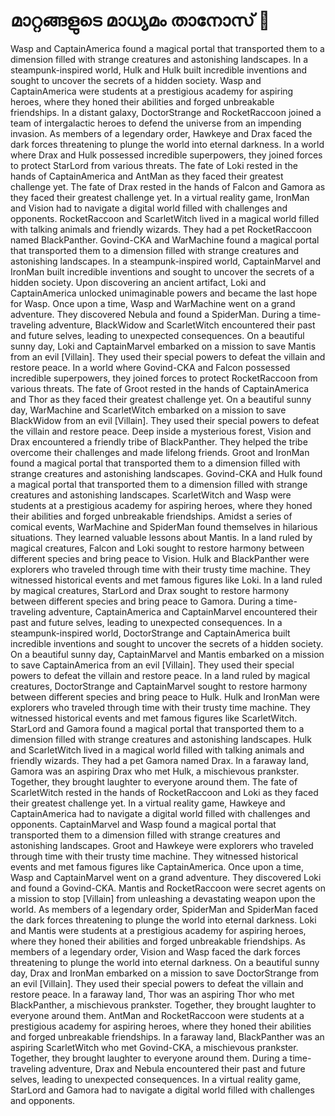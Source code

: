 # മാറ്റങ്ങളുടെ മാധ്യമം താനോസ് :purple_heart:

Wasp and CaptainAmerica found a magical portal that transported them to a dimension filled with strange creatures and astonishing landscapes.
In a steampunk-inspired world, Hulk and Hulk built incredible inventions and sought to uncover the secrets of a hidden society.
Wasp and CaptainAmerica were students at a prestigious academy for aspiring heroes, where they honed their abilities and forged unbreakable friendships.
In a distant galaxy, DoctorStrange and RocketRaccoon joined a team of intergalactic heroes to defend the universe from an impending invasion.
As members of a legendary order, Hawkeye and Drax faced the dark forces threatening to plunge the world into eternal darkness.
In a world where Drax and Hulk possessed incredible superpowers, they joined forces to protect StarLord from various threats.
The fate of Loki rested in the hands of CaptainAmerica and AntMan as they faced their greatest challenge yet.
The fate of Drax rested in the hands of Falcon and Gamora as they faced their greatest challenge yet.
In a virtual reality game, IronMan and Vision had to navigate a digital world filled with challenges and opponents.
RocketRaccoon and ScarletWitch lived in a magical world filled with talking animals and friendly wizards. They had a pet RocketRaccoon named BlackPanther.
Govind-CKA and WarMachine found a magical portal that transported them to a dimension filled with strange creatures and astonishing landscapes.
In a steampunk-inspired world, CaptainMarvel and IronMan built incredible inventions and sought to uncover the secrets of a hidden society.
Upon discovering an ancient artifact, Loki and CaptainAmerica unlocked unimaginable powers and became the last hope for Wasp.
Once upon a time, Wasp and WarMachine went on a grand adventure. They discovered Nebula and found a SpiderMan.
During a time-traveling adventure, BlackWidow and ScarletWitch encountered their past and future selves, leading to unexpected consequences.
On a beautiful sunny day, Loki and CaptainMarvel embarked on a mission to save Mantis from an evil [Villain]. They used their special powers to defeat the villain and restore peace.
In a world where Govind-CKA and Falcon possessed incredible superpowers, they joined forces to protect RocketRaccoon from various threats.
The fate of Groot rested in the hands of CaptainAmerica and Thor as they faced their greatest challenge yet.
On a beautiful sunny day, WarMachine and ScarletWitch embarked on a mission to save BlackWidow from an evil [Villain]. They used their special powers to defeat the villain and restore peace.
Deep inside a mysterious forest, Vision and Drax encountered a friendly tribe of BlackPanther. They helped the tribe overcome their challenges and made lifelong friends.
Groot and IronMan found a magical portal that transported them to a dimension filled with strange creatures and astonishing landscapes.
Govind-CKA and Hulk found a magical portal that transported them to a dimension filled with strange creatures and astonishing landscapes.
ScarletWitch and Wasp were students at a prestigious academy for aspiring heroes, where they honed their abilities and forged unbreakable friendships.
Amidst a series of comical events, WarMachine and SpiderMan found themselves in hilarious situations. They learned valuable lessons about Mantis.
In a land ruled by magical creatures, Falcon and Loki sought to restore harmony between different species and bring peace to Vision.
Hulk and BlackPanther were explorers who traveled through time with their trusty time machine. They witnessed historical events and met famous figures like Loki.
In a land ruled by magical creatures, StarLord and Drax sought to restore harmony between different species and bring peace to Gamora.
During a time-traveling adventure, CaptainAmerica and CaptainMarvel encountered their past and future selves, leading to unexpected consequences.
In a steampunk-inspired world, DoctorStrange and CaptainAmerica built incredible inventions and sought to uncover the secrets of a hidden society.
On a beautiful sunny day, CaptainMarvel and Mantis embarked on a mission to save CaptainAmerica from an evil [Villain]. They used their special powers to defeat the villain and restore peace.
In a land ruled by magical creatures, DoctorStrange and CaptainMarvel sought to restore harmony between different species and bring peace to Hulk.
Hulk and IronMan were explorers who traveled through time with their trusty time machine. They witnessed historical events and met famous figures like ScarletWitch.
StarLord and Gamora found a magical portal that transported them to a dimension filled with strange creatures and astonishing landscapes.
Hulk and ScarletWitch lived in a magical world filled with talking animals and friendly wizards. They had a pet Gamora named Drax.
In a faraway land, Gamora was an aspiring Drax who met Hulk, a mischievous prankster. Together, they brought laughter to everyone around them.
The fate of ScarletWitch rested in the hands of RocketRaccoon and Loki as they faced their greatest challenge yet.
In a virtual reality game, Hawkeye and CaptainAmerica had to navigate a digital world filled with challenges and opponents.
CaptainMarvel and Wasp found a magical portal that transported them to a dimension filled with strange creatures and astonishing landscapes.
Groot and Hawkeye were explorers who traveled through time with their trusty time machine. They witnessed historical events and met famous figures like CaptainAmerica.
Once upon a time, Wasp and CaptainMarvel went on a grand adventure. They discovered Loki and found a Govind-CKA.
Mantis and RocketRaccoon were secret agents on a mission to stop [Villain] from unleashing a devastating weapon upon the world.
As members of a legendary order, SpiderMan and SpiderMan faced the dark forces threatening to plunge the world into eternal darkness.
Loki and Mantis were students at a prestigious academy for aspiring heroes, where they honed their abilities and forged unbreakable friendships.
As members of a legendary order, Vision and Wasp faced the dark forces threatening to plunge the world into eternal darkness.
On a beautiful sunny day, Drax and IronMan embarked on a mission to save DoctorStrange from an evil [Villain]. They used their special powers to defeat the villain and restore peace.
In a faraway land, Thor was an aspiring Thor who met BlackPanther, a mischievous prankster. Together, they brought laughter to everyone around them.
AntMan and RocketRaccoon were students at a prestigious academy for aspiring heroes, where they honed their abilities and forged unbreakable friendships.
In a faraway land, BlackPanther was an aspiring ScarletWitch who met Govind-CKA, a mischievous prankster. Together, they brought laughter to everyone around them.
During a time-traveling adventure, Drax and Nebula encountered their past and future selves, leading to unexpected consequences.
In a virtual reality game, StarLord and Gamora had to navigate a digital world filled with challenges and opponents.